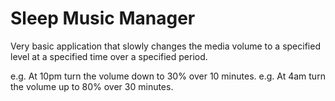 Sleep Music Manager
===
Very basic application that slowly changes the media volume to a specified level at a specified time over a specified period.

e.g. At 10pm turn the volume down to 30% over 10 minutes.
e.g. At 4am turn the volume up to 80% over 30 minutes.  